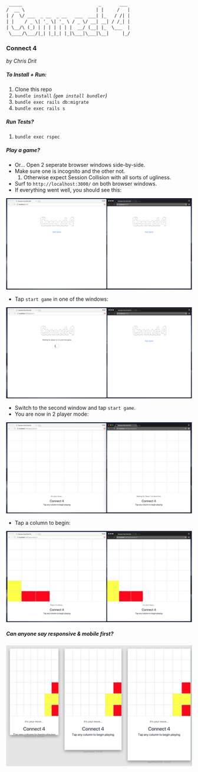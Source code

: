  ```
  _____                             _       ___
 /  __ \                           | |     /   |
 | /  \/ ___  _ __  _ __   ___  ___| |_   / /| |
 | |    / _ \| '_ \| '_ \ / _ \/ __| __| / /_| |
 | \__/\ (_) | | | | | | |  __/ (__| |_  \___  |
  \____/\___/|_| |_|_| |_|\___|\___|\__|     |_/

```
### Connect 4

_by Chris Drit_

##### To Install + Run:

1. Clone this repo
1. `bundle install` _(`gem install bundler`)_
1. `bundle exec rails db:migrate`
1. `bundle exec rails s`

##### Run Tests?

1. `bundle exec rspec`

##### Play a game?

* Or... Open 2 seperate browser windows side-by-side.
* Make sure one is incognito and the other not.
    1. Otherwise expect Session Collision with all sorts of ugliness.
* Surf to `http://localhost:3000/` on both browser windows.
* If everything went well, you should see this:    

![alt text](https://raw.githubusercontent.com/ChrisDrit/connect-4/master/public/connect-4-screenshot-home.png "Connect 4 Home Page")


* Tap `start game` in one of the windows:

![alt_text](https://raw.githubusercontent.com/ChrisDrit/connect-4/master/public/connect-4-screenshot-waiting-for-player-2.png "Connect 4 Waiting...")

* Switch to the second window and tap `start game`.
* You are now in 2 player mode:

![alt_text](https://raw.githubusercontent.com/ChrisDrit/connect-4/master/public/connect-4-screenshot-game-grid.png "Connect 4 Game Grid")

* Tap a column to begin:

![alt_text](https://raw.githubusercontent.com/ChrisDrit/connect-4/master/public/connect-4-screenshot-plaing-game.png "Connect 4 Game Play")


##### Can anyone say responsive & mobile first?

![alt_text](https://raw.githubusercontent.com/ChrisDrit/connect-4/master/public/connect-4-screenshot-responsive.png "Connect 4 Responsive Game Grid")




